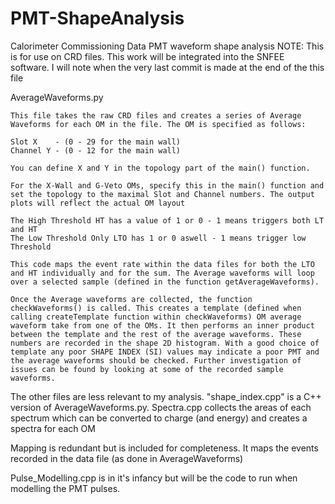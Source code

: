 # PMT-ShapeAnalysis
Calorimeter Commissioning Data PMT waveform shape analysis
NOTE: This is for use on CRD files. This work will be integrated into the SNFEE software. I will note when the very last commit is made at the end of the this file

AverageWaveforms.py

    This file takes the raw CRD files and creates a series of Average Waveforms for each OM in the file. The OM is specified as follows:

    Slot X    - (0 - 29 for the main wall)
    Channel Y - (0 - 12 for the main wall)

    You can define X and Y in the topology part of the main() function.

    For the X-Wall and G-Veto OMs, specify this in the main() function and set the topology to the maximal Slot and Channel numbers. The output plots will reflect the actual OM layout

    The High Threshold HT has a value of 1 or 0 - 1 means triggers both LT and HT
    The Low Threshold Only LTO has 1 or 0 aswell - 1 means trigger low Threshold

    This code maps the event rate within the data files for both the LTO and HT individually and for the sum. The Average waveforms will loop over a selected sample (defined in the function getAverageWaveforms).

    Once the Average waveforms are collected, the function checkWaveforms() is called. This creates a template (defined when calling createTemplate function within checkWaveforms) OM average waveform take from one of the OMs. It then performs an inner product between the template and the rest of the average waveforms. These numbers are recorded in the shape 2D histogram. With a good choice of template any poor SHAPE INDEX (SI) values may indicate a poor PMT and the average waveforms should be checked. Further investigation of issues can be found by looking at some of the recorded sample waveforms.

The other files are less relevant to my analysis. "shape_index.cpp" is a C++ version of AverageWaveforms.py. Spectra.cpp collects the areas of each spectrum which can be converted to charge (and energy) and creates a spectra for each OM

Mapping is redundant but is included for completeness. It maps the events recorded in the data file (as done in AverageWaveforms)

Pulse_Modelling.cpp is in it's infancy but will be the code to run when modelling the PMT pulses.
